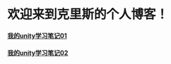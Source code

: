 # 欢迎来到克里斯的个人博客！
#### [我的unity学习笔记01](https://github.com/Criss404/criss404.github.io/blob/master/_posts/2022-04-19-unity_learn01.md)
#### [我的unity学习笔记02](https://github.com/Criss404/criss404.github.io/blob/master/_posts/2022-04-20-unity_learn02.md)
